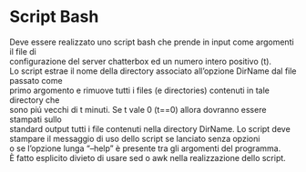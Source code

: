 # Script Bash
Deve essere realizzato uno script bash che prende in input come argomenti il file di  
configurazione del server chatterbox ed un numero intero positivo (t).   
Lo script estrae il nome della directory associato all’opzione DirName dal file passato come  
primo argomento e rimuove tutti i files (e directories) contenuti in tale directory che  
sono piú vecchi di t minuti. Se t vale 0 (t==0) allora dovranno essere stampati sullo  
standard output tutti i file contenuti nella directory DirName. 
Lo script deve stampare il messaggio di uso dello script se lanciato senza opzioni   
o se l’opzione lunga “–help” è presente tra gli argomenti del programma.  
È fatto esplicito divieto di usare sed o awk nella realizzazione dello script.  
